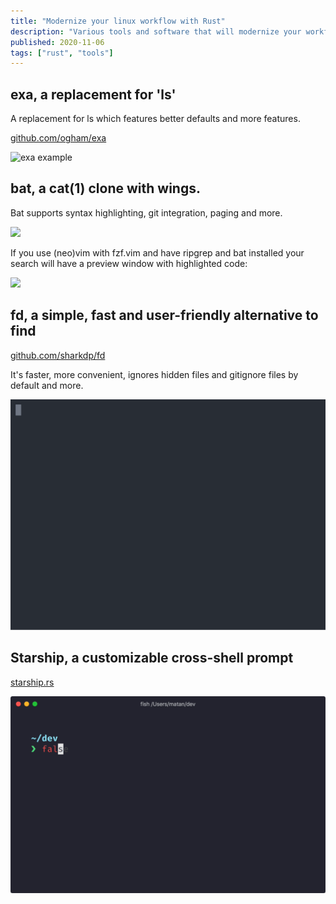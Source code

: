 ```yaml
---
title: "Modernize your linux workflow with Rust"
description: "Various tools and software that will modernize your workflow"
published: 2020-11-06
tags: ["rust", "tools"]
---
```


## exa, a replacement for 'ls'
A replacement for ls which features better defaults and more features.

[github.com/ogham/exa](https://github.com/ogham/exa)

![exa example](/img/exa_preview.png)

## bat, a cat(1) clone with wings.

Bat supports syntax highlighting, git integration, paging and more.

![](/img/bat_cmd_example.png)

If you use (neo)vim with fzf.vim and have ripgrep and bat installed your search will have a preview window with highlighted code:

![](/img/vim_bat_preview.png)

## fd, a simple, fast and user-friendly alternative to find

[github.com/sharkdp/fd](https://github.com/sharkdp/fd)

It's faster, more convenient, ignores hidden files and gitignore files by default and more.

![](https://raw.githubusercontent.com/sharkdp/fd/master/doc/screencast.svg)

## Starship, a customizable cross-shell prompt

[starship.rs](https://starship.rs/)

![](https://raw.githubusercontent.com/starship/starship/master/media/demo.gif)
